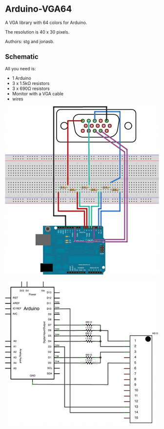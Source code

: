 # Arduino-VGA64

A VGA library with 64 colors for Arduino.

The resolution is 40 x 30 pixels.

Authors: stg and jonasb.

## Schematic

All you need is:
* 1 Arduino
* 3 x 1.5kΩ resistors
* 3 x 690Ω resistors
* Monitor with a VGA cable
* wires

![Breadboard schematic](breadboard.png)

![Schematic](schematic.png)
